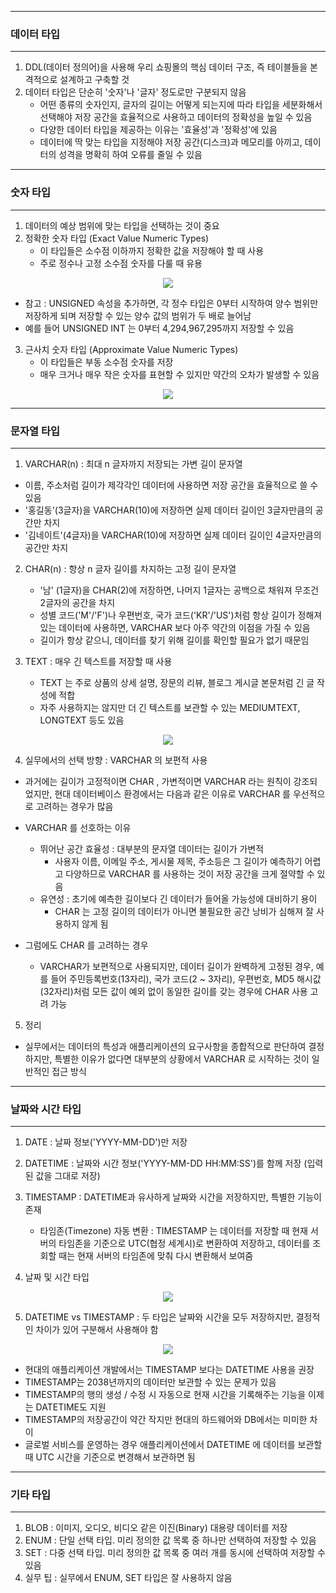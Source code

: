 -----
### 데이터 타입
-----
1. DDL(데이터 정의어)을 사용해 우리 쇼핑몰의 핵심 데이터 구조, 즉 테이블들을 본격적으로 설계하고 구축할 것
2. 데이터 타입은 단순히 '숫자'나 '글자' 정도로만 구분되지 않음
   - 어떤 종류의 숫자인지, 글자의 길이는 어떻게 되는지에 따라 타입을 세분화해서 선택해야 저장 공간을 효율적으로 사용하고 데이터의 정확성을 높일 수 있음
   - 다양한 데이터 타입을 제공하는 이유는 '효율성'과 '정확성'에 있음
   - 데이터에 딱 맞는 타입을 지정해야 저장 공간(디스크)과 메모리를 아끼고, 데이터의 성격을 명확히 하여 오류를 줄일 수 있음

-----
### 숫자 타입
-----
1. 데이터의 예상 범위에 맞는 타입을 선택하는 것이 중요
2. 정확한 숫자 타입 (Exact Value Numeric Types)
   - 이 타입들은 소수점 이하까지 정확한 값을 저장해야 할 때 사용
   - 주로 정수나 고정 소수점 숫자를 다룰 때 유용
<div align="center">
<img src="https://github.com/user-attachments/assets/5ede817b-cc68-4dc4-905d-b009772759e6">
</div>

   - 참고 : UNSIGNED 속성을 추가하면, 각 정수 타입은 0부터 시작하여 양수 범위만 저장하게 되며 저장할 수 있는 양수 값의 범위가 두 배로 늘어남
   - 예를 들어 UNSIGNED INT 는 0부터 4,294,967,295까지 저장할 수 있음

3. 근사치 숫자 타입 (Approximate Value Numeric Types)
   - 이 타입들은 부동 소수점 숫자를 저장
   - 매우 크거나 매우 작은 숫자를 표현할 수 있지만 약간의 오차가 발생할 수 있음
<div align="center">
<img src="https://github.com/user-attachments/assets/955c8102-2e5e-459b-bb8f-33568c9c1a86">
</div>

-----
### 문자열 타입
-----
1. VARCHAR(n) : 최대 n 글자까지 저장되는 가변 길이 문자열
  - 이름, 주소처럼 길이가 제각각인 데이터에 사용하면 저장 공간을 효율적으로 쓸 수 있음
  - '홍길동'(3글자)을 VARCHAR(10)에 저장하면 실제 데이터 길이인 3글자만큼의 공간만 차지
  - '김네이트'(4글자)을 VARCHAR(10)에 저장하면 실제 데이터 길이인 4글자만큼의 공간만 차지

2. CHAR(n) : 항상 n 글자 길이를 차지하는 고정 길이 문자열
   - '남' (1글자)을 CHAR(2)에 저장하면, 나머지 1글자는 공백으로 채워져 무조건 2글자의 공간을 차지
   - 성별 코드('M'/'F')나 우편번호, 국가 코드('KR'/'US')처럼 항상 길이가 정해져 있는 데이터에 사용하면, VARCHAR 보다 아주 약간의 이점을 가질 수 있음
   - 길이가 항상 같으니, 데이터를 찾기 위해 길이를 확인할 필요가 없기 때문임

3. TEXT : 매우 긴 텍스트를 저장할 때 사용
   - TEXT 는 주로 상품의 상세 설명, 장문의 리뷰, 블로그 게시글 본문처럼 긴 글 작성에 적합
   - 자주 사용하지는 않지만 더 긴 텍스트를 보관할 수 있는 MEDIUMTEXT, LONGTEXT 등도 있음
<div align="center">
<img src="https://github.com/user-attachments/assets/20396792-c5fa-4cb2-bd86-967623f22da7">
</div>

4. 실무에서의 선택 방향 : VARCHAR 의 보편적 사용
  - 과거에는 길이가 고정적이면 CHAR , 가변적이면 VARCHAR 라는 원칙이 강조되었지만, 현대 데이터베이스 환경에서는 다음과 같은 이유로 VARCHAR 를 우선적으로 고려하는 경우가 많음
  - VARCHAR 를 선호하는 이유
    + 뛰어난 공간 효율성 : 대부분의 문자열 데이터는 길이가 가변적
      * 사용자 이름, 이메일 주소, 게시물 제목, 주소등은 그 길이가 예측하기 어렵고 다양하므로 VARCHAR 를 사용하는 것이 저장 공간을 크게 절약할 수 있음
    + 유연성 : 초기에 예측한 길이보다 긴 데이터가 들어올 가능성에 대비하기 용이
      * CHAR 는 고정 길이의 데이터가 아니면 불필요한 공간 낭비가 심해져 잘 사용하지 않게 됨
  
  - 그럼에도 CHAR 를 고려하는 경우
    + VARCHAR가 보편적으로 사용되지만, 데이터 길이가 완벽하게 고정된 경우, 예를 들어 주민등록번호(13자리), 국가 코드(2 ~ 3자리), 우편번호, MD5 해시값(32자리)처럼 모든 값이 예외 없이 동일한 길이를 갖는 경우에 CHAR 사용 고려 가능

5. 정리
  - 실무에서는 데이터의 특성과 애플리케이션의 요구사항을 종합적으로 판단하여 결정하지만, 특별한 이유가 없다면 대부분의 상황에서 VARCHAR 로 시작하는 것이 일반적인 접근 방식

-----
### 날짜와 시간 타입
-----
1. DATE : 날짜 정보('YYYY-MM-DD')만 저장
2. DATETIME : 날짜와 시간 정보('YYYY-MM-DD HH:MM:SS')를 함께 저장 (입력된 값을 그대로 저장)
3. TIMESTAMP : DATETIME과 유사하게 날짜와 시간을 저장하지만, 특별한 기능이 존재 
   - 타임존(Timezone) 자동 변환 : TIMESTAMP 는 데이터를 저장할 때 현재 서버의 타임존을 기준으로 UTC(협정 세계시)로 변환하여 저장하고, 데이터를 조회할 때는 현재 서버의 타임존에 맞춰 다시 변환해서 보여줌

4. 날짜 및 시간 타입
<div align="center">
<img src="https://github.com/user-attachments/assets/d3ba63cb-1e29-4aeb-ac58-827394d46914">
</div>

5. DATETIME vs TIMESTAMP : 두 타입은 날짜와 시간을 모두 저장하지만, 결정적인 차이가 있어 구분해서 사용해야 함
<div align="center">
<img src="https://github.com/user-attachments/assets/bc25de30-9d7f-41b3-bfe8-1faabaa9b93a">
</div>

  - 현대의 애플리케이션 개발에서는 TIMESTAMP 보다는 DATETIME 사용을 권장
  - TIMESTAMP는 2038년까지의 데이터만 보관할 수 있는 문제가 있음
  - TIMESTAMP의 행의 생성 / 수정 시 자동으로 현재 시간을 기록해주는 기능을 이제는 DATETIME도 지원
  - TIMESTAMP의 저장공간이 약간 작지만 현대의 하드웨어와 DB에서는 미미한 차이
  - 글로벌 서비스를 운영하는 경우 애플리케이션에서 DATETIME 에 데이터를 보관할 때 UTC 시간을 기준으로 변경해서 보관하면 됨

-----
### 기타 타입
-----
1. BLOB : 이미지, 오디오, 비디오 같은 이진(Binary) 대용량 데이터를 저장
2. ENUM : 단일 선택 타입. 미리 정의한 값 목록 중 하나만 선택하여 저장할 수 있음
3. SET : 다중 선택 타입. 미리 정의한 값 목록 중 여러 개를 동시에 선택하여 저장할 수 있음
4. 실무 팁 : 실무에서 ENUM, SET 타입은 잘 사용하지 않음

